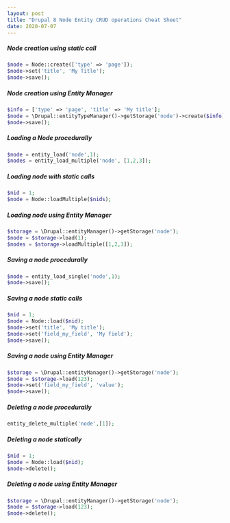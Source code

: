 ```yaml
---
layout: post
title: "Drupal 8 Node Entity CRUD operations Cheat Sheet"
date: 2020-07-07
---
```

##### Node creation using static call
```php
$node = Node::create(['type' => 'page']);
$node->set('title', 'My Title');
$node->save();
```
##### Node creation using Entity Manager
```php
$info = ['type' => 'page', 'title' => 'My title'];
$node = \Drupal::entityTypeManager()->getStorage('node')->create($info);
$node->save();
```
##### Loading a Node procedurally
```php
$node = entity_load('node',1);
$nodes = entity_load_multiple('node', [1,2,3]);
```
##### Loading node with static calls
```php
$nid = 1;
$node = Node::loadMultiple($nids);
```
##### Loading node using Entity Manager
```php
$storage = \Drupal::entityManager()->getStorage('node');
$node = $storage->load(1);
$nodes = $storage->loadMultiple([1,2,3]);
```
##### Saving a node procedurally
```php
$node = entity_load_single('node',1);
$node->save();
```
##### Saving a node static calls
```php
$nid = 1;
$node = Node::load($nid);
$node->set('title', 'My title');
$node->set('field_my_field', 'My field');
$node->save();
```
##### Saving a node using Entity Manager
```php
$storage = \Drupal::entityManager()->getStorage('node');
$node = $storage->load(123);
$node->set('field_my_field', 'value');
$node->save();
```
##### Deleting a node procedurally
```php
entity_delete_multiple('node',[1]);
```
##### Deleting a node statically
```php
$nid = 1;
$node = Node::load($nid);
$node->delete();
```
##### Deleting a node using Entity Manager
```php
$storage = \Drupal::entityManager()->getStorage('node');
$node = $storage->load(123);
$node->delete();
```

